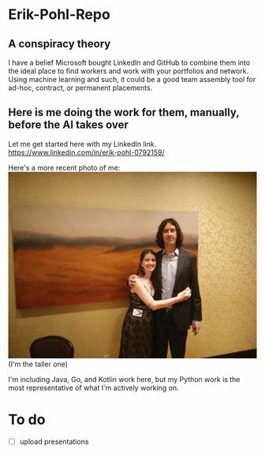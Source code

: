 # Erik-Pohl-Repo

## A conspiracy theory
I have a belief Microsoft bought LinkedIn and GitHub to combine them into the ideal place to find workers and work with your portfolios and network.  Using machine learning and such, it could be a good team assembly tool for ad-hoc, contract, or permanent placements.

## Here is me doing the work for them, manually, before the AI takes over

Let me get started here with my LinkedIn link.
https://www.linkedin.com/in/erik-pohl-0792159/

Here's a more recent photo of me:
![I'm the taller one](https://github.com/ErikPohl-Lot49-Projects/Erik-Pohl-Repo/blob/master/media/more_recent.jpg "I'm the taller one")
 (I'm the taller one)
 
I'm including Java, Go, and Kotlin work here, but my Python work is the most representative of what I'm actively working on.

# To do

- [ ] upload presentations
